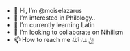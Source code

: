 - 👋 Hi, I’m @moiselazarus
- 👀 I’m interested in Philology..
- 🌱 I’m currently learning Latin
- 💞️ I’m looking to collaborate on Nihilism
- 📫 How to reach me إِنْ شَاءَ ٱللَّٰهُ

<!---
moiselazarus/moiselazarus is a ✨ special ✨ repository because its `README.md` (this file) appears on your GitHub profile.
You can click the Preview link to take a look at your changes.
--->
